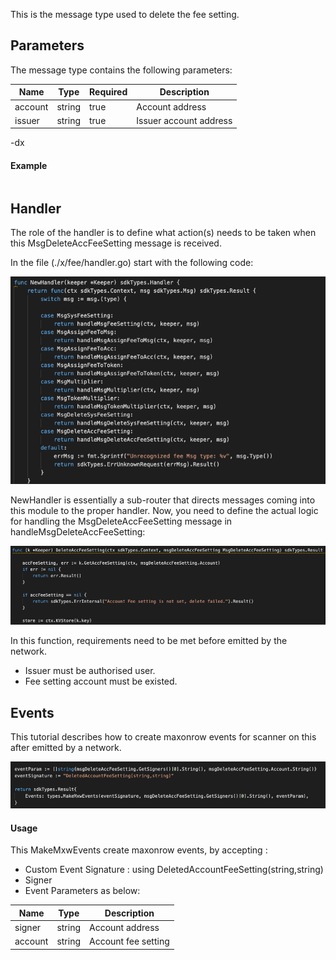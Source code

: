 This is the message type used to delete the fee setting.


<!-- type MsgDeleteAccFeeSetting struct {
	Account sdkTypes.AccAddress `json:"account"`
	Issuer  sdkTypes.AccAddress `json:"issuer"`
} -->


## Parameters

The message type contains the following parameters:

| Name | Type | Required | Description                 |
| ---- | ---- | -------- | --------------------------- |
| account | string | true   | Account address| | 
| issuer | string | true   | Issuer account address| | 


-dx
#### Example

```

```

## Handler

The role of the handler is to define what action(s) needs to be taken when this MsgDeleteAccFeeSetting message is received.

In the file (./x/fee/handler.go) start with the following code:

![Image-1](../pic/SysFeeSetting_01.png)


NewHandler is essentially a sub-router that directs messages coming into this module to the proper handler.
Now, you need to define the actual logic for handling the MsgDeleteAccFeeSetting message in handleMsgDeleteAccFeeSetting:

![Image-2](../pic/DeleteAccFeeSetting_02.png)


In this function, requirements need to be met before emitted by the network.  

* Issuer must be authorised user.
* Fee setting account must be existed.

## Events
This tutorial describes how to create maxonrow events for scanner on this after emitted by a network.

![Image-1](../pic/DeleteAccFeeSetting_03.png)  


#### Usage
This MakeMxwEvents create maxonrow events, by accepting :

* Custom Event Signature : using DeletedAccountFeeSetting(string,string)
* Signer
* Event Parameters as below: 

| Name | Type | Description                 |
| ---- | ---- | --------------------------- |
| signer | string | Account address| | 
| account | string | Account fee setting| | 


